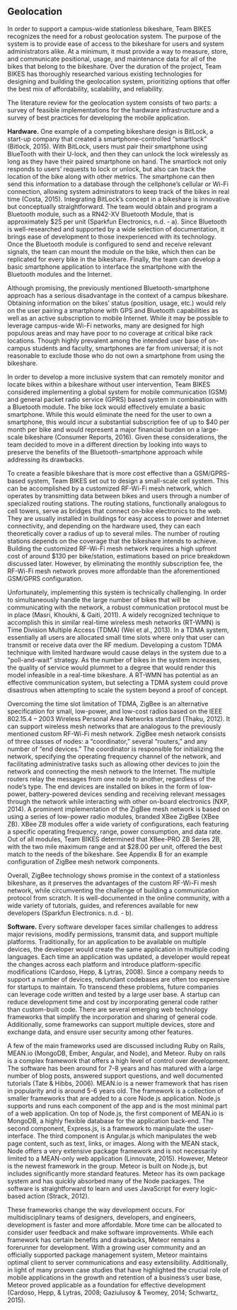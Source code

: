 ## Geolocation

In order to support a campus-wide stationless bikeshare, Team BIKES recognizes the need for a robust geolocation system.  The purpose of the system is to provide ease of access to the bikeshare for users and system administrators alike.  At a minimum, it must provide a way to measure, store, and communicate positional, usage, and maintenance data for all of the bikes that belong to the bikeshare.  Over the duration of the project, Team BIKES has thoroughly researched various existing technologies for designing and building the geolocation system, prioritizing options that offer the best mix of affordability, scalability, and reliability.

The literature review for the geolocation system consists of two parts: a survey of feasible implementations for the hardware infrastructure and a survey of best practices for developing the mobile application.

**Hardware.**  One example of a competing bikeshare design is BitLock, a start-up company that created a smartphone-controlled “smartlock” (Bitlock, 2015).  With BitLock, users must pair their smartphone using BlueTooth with their U-lock, and then they can unlock the lock wirelessly as long as they have their paired smartphone on hand.  The smartlock not only responds to users’ requests to lock or unlock, but also can track the location of the bike along with other metrics.  The smartphone can then send this information to a database through the cellphone’s cellular or Wi-Fi connection, allowing system administrators to keep track of the bikes in real time (Costa, 2015).  Integrating BitLock’s concept in a bikeshare is innovative but conceptually straightforward.  The team would obtain and program a Bluetooth module, such as a RN42-XV Bluetooth Module, that is approximately $25 per unit (Sparkfun Electronics, n.d. - a).  Since Bluetooth is well-researched and supported by a wide selection of documentation, it brings ease of development to those inexperienced with its technology.  Once the Bluetooth module is configured to send and receive relevant signals, the team can mount the module on the bike, which then can be replicated for every bike in the bikeshare.  Finally, the team can develop a basic smartphone application to interface the smartphone with the Bluetooth modules and the Internet.

Although promising, the previously mentioned Bluetooth-smartphone approach has a serious disadvantage in the context of a campus bikeshare.  Obtaining information on the bikes’ status (position, usage, etc.) would rely on the user pairing a smartphone with GPS and Bluetooth capabilities as well as an active subscription to mobile Internet.  While it may be possible to leverage campus-wide Wi-Fi networks, many are designed for high populous areas and may have poor to no coverage at critical bike rack locations.  Though highly prevalent among the intended user base of on-campus students and faculty, smartphones are far from universal; it is not reasonable to exclude those who do not own a smartphone from using the bikeshare.

In order to develop a more inclusive system that can remotely monitor and locate bikes within a bikeshare without user intervention, Team BIKES considered implementing a global system for mobile communication (GSM) and general packet radio service (GPRS) based system in combination with a Bluetooth module.  The bike lock would effectively emulate a basic smartphone.  While this would eliminate the need for the user to own a smartphone, this would incur a substantial subscription fee of up to $40 per month per bike and would represent a major financial burden on a large-scale bikeshare (Consumer Reports, 2016).  Given these considerations, the team decided to move in a different direction by looking into ways to preserve the benefits of the Bluetooth-smartphone approach while addressing its drawbacks.

To create a feasible bikeshare that is more cost effective than a GSM/GPRS-based system, Team BIKES set out to design a small-scale cell system.  This can be accomplished by a customized RF-Wi-Fi mesh network, which operates by transmitting data between bikes and users through a number of specialized routing stations.  The routing stations, functionally analogous to cell towers, serve as bridges that connect on-bike electronics to the web.  They are usually installed in buildings for easy access to power and Internet connectivity, and depending on the hardware used, they can each theoretically cover a radius of up to several miles.  The number of routing stations depends on the coverage that the bikeshare intends to achieve.  Building the customized RF-Wi-Fi mesh network requires a high upfront cost of around $130 per bike/station, estimations based on price breakdown discussed later.  However, by eliminating the monthly subscription fee, the RF-Wi-Fi mesh network proves more affordable than the aforementioned GSM/GPRS configuration.

Unfortunately, implementing this system is technically challenging.  In order to simultaneously handle the large number of bikes that will be communicating with the network, a robust communication protocol must be in place (Masri, Khoukhi, & Gaiti, 2011).  A widely recognized technique to accomplish this in similar real-time wireless mesh networks (RT-WMN) is Time Division Multiple Access (TDMA) (Wei et al., 2013).  In a TDMA system, essentially all users are allocated small time slots where only that user can transmit or receive data over the RF medium.  Developing a custom TDMA technique with limited hardware would cause delays in the system due to a "poll-and-wait" strategy.  As the number of bikes in the system increases, the quality of service would plummet to a degree that would render this model infeasible in a real-time bikeshare.  A RT-WMN has potential as an effective communication system, but selecting a TDMA system could prove disastrous when attempting to scale the system beyond a proof of concept.

Overcoming the time slot limitation of TDMA, ZigBee is an alternative specification for small, low-power, and low-cost radios based on the IEEE 802.15.4 – 2003 Wireless Personal Area Networks standard (Thaku, 2012).  It can support wireless mesh networks that are analogous to the previously mentioned custom RF-Wi-Fi mesh network.  ZigBee mesh network consists of three classes of nodes: a “coordinator,” several “routers,” and any number of “end devices.” The coordinator is responsible for initializing the network, specifying the operating frequency channel of the network, and facilitating administrative tasks such as allowing other devices to join the network and connecting the mesh network to the Internet.  The multiple routers relay the messages from one node to another, regardless of the node’s type.  The end devices are installed on bikes in the form of low-power, battery-powered devices sending and receiving relevant messages through the network while interacting with other on-board electronics (NXP, 2014).  A prominent implementation of the ZigBee mesh network is based on using a series of low-power radio modules, branded XBee ZigBee (XBee ZB).  XBee ZB modules offer a wide variety of configurations, each featuring a specific operating frequency, range, power consumption, and data rate.  Out of all modules, Team BIKES determined that XBee-PRO ZB Series 2B, with the two mile maximum range and at $28.00 per unit, offered the best match to the needs of the bikeshare.  See Appendix B for an example configuration of ZigBee mesh network components.

Overall, ZigBee technology shows promise in the context of a stationless bikeshare, as it preserves the advantages of the custom RF-Wi-Fi mesh network, while circumventing the challenge of building a communication protocol from scratch.  It is well-documented in the online community, with a wide variety of tutorials, guides, and references available for new developers (Sparkfun Electronics. n.d. - b).

**Software.**  Every software developer faces similar challenges to address major revisions, modify permissions, transmit data, and support multiple platforms.  Traditionally, for an application to be available on multiple devices, the developer would create the same application in multiple coding languages.  Each time an application was updated, a developer would repeat the changes across each platform and introduce platform-specific modifications (Cardoso, Hepp, & Lytras, 2008).  Since a company needs to support a number of devices, redundant codebases are often too expensive for startups to maintain.  To transcend these problems, future companies can leverage code written and tested by a large user base.  A startup can reduce development time and cost by incorporating general code rather than custom-built code.  There are several emerging web technology frameworks that simplify the incorporation and sharing of general code.  Additionally, some frameworks can support multiple devices, store and exchange data, and ensure user security among other features.

A few of the main frameworks used are discussed including Ruby on Rails, MEAN.io (MongoDB, Ember, Angular, and Node), and Meteor.  Ruby on rails is a complex framework that offers a high level of control over development.  The software has been around for 7-8 years and has matured with a large number of blog posts, answered support questions, and well documented tutorials (Tate & Hibbs, 2006).  MEAN.io is a newer framework that has risen in popularity and is around 5-6 years old.  The framework is a collection of smaller frameworks that are added to a core Node.js application.  Node.js supports and runs each component of the app and is the most minimal part of a web application.  On top of Node.js, the first component of MEAN.io is MongoDB, a highly flexible database for the application back-end.  The second component, Express.js, is a framework to manipulate the user-interface.  The third component is Angular.js which manipulates the web page content, such as text, links, or images.  Along with the MEAN stack, Node offers a very extensive package framework and is not necessarily limited to a MEAN-only web application (Linnovate, 2015).  However, Meteor is the newest framework in the group.  Meteor is built on Node.js, but includes significantly more standard features.  Meteor has its own package system and has quickly absorbed many of the Node packages.  The software is straightforward to learn and uses JavaScript for every logic-based action (Strack, 2012).

These frameworks change the way development occurs.  For multidisciplinary teams of designers, developers, and engineers, development is faster and more affordable.  More time can be allocated to consider user feedback and make software improvements.  While each framework has certain benefits and drawbacks, Meteor remains a forerunner for development.  With a growing user community and an officially supported package management system, Meteor maintains optimal client to server communications and easy extensibility.  Additionally, in light of many proven case studies that have highlighted the crucial role of mobile applications in the growth and retention of a business’s user base, Meteor proved applicable as a foundation for effective development (Cardoso, Hepp, & Lytras, 2008; Gaziulusoy & Twomey, 2014; Schwartz, 2015).
